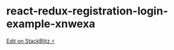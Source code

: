 # react-redux-registration-login-example-xnwexa

[Edit on StackBlitz ⚡️](https://stackblitz.com/edit/react-redux-registration-login-example-xnwexa)